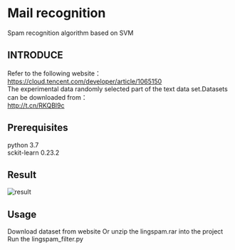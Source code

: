 # Mail recognition
Spam recognition algorithm based on SVM
## INTRODUCE
Refer to the following website：  
https://cloud.tencent.com/developer/article/1065150  
The experimental data randomly selected part of the text data set.Datasets can be downloaded from：  
http://t.cn/RKQBl9c  
## Prerequisites  
  python 3.7  
  sckit-learn 0.23.2  
## Result 
  ![result](https://github.com/zengzhengqi/Mail-recognition/blob/main/result.png)  
## Usage  
   Download dataset from website Or unzip the lingspam.rar into the project   
   Run the lingspam_filter.py
